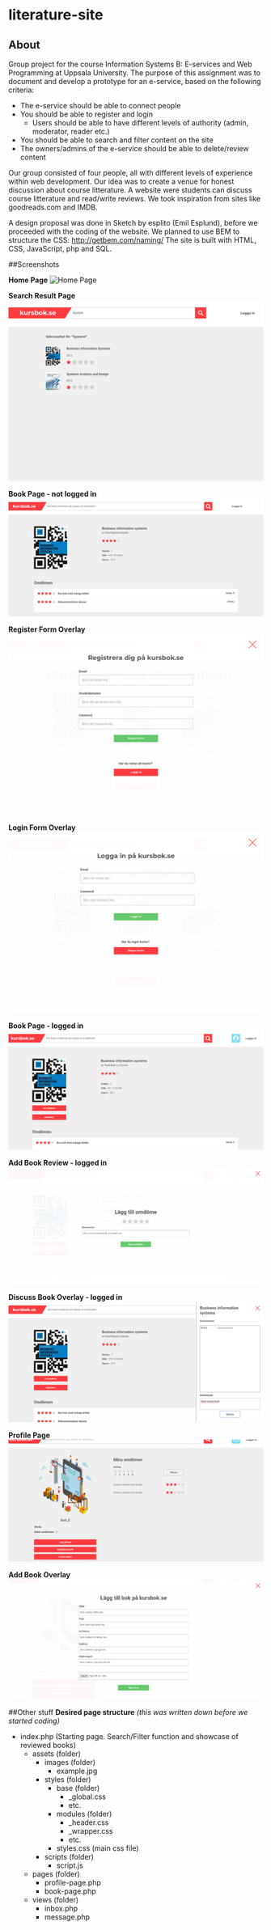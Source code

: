 # literature-site

## About
Group project for the course Information Systems B: E-services and Web Programming at Uppsala University. The purpose of this assignment was to document and develop a prototype for an e-service, based on the following criteria:

- The e-service should be able to connect people
- You should be able to register and login
	- Users should be able to have different levels of authority (admin, moderator, reader etc.)
- You should be able to search and filter content on the site
- The owners/admins of the e-service should be able to delete/review content

Our group consisted of four people, all with different levels of experience within web development. Our idea was to create a venue for honest discussion about course litterature. A website were students can discuss course litterature and read/write reviews. We took inspiration from sites like goodreads.com and IMDB. 


A design proposal was done in Sketch by esplito (Emil Esplund), before we proceeded with the coding of the website.
We planned to use BEM to structure the CSS: http://getbem.com/naming/
The site is built with HTML, CSS, JavaScript, php and SQL.

##Screenshots

**Home Page**
![Home Page](https://raw.githubusercontent.com/esplito/literature-site/master/screenshots/start_page.png)

**Search Result Page**
![Search Result Page](https://raw.githubusercontent.com/esplito/literature-site/master/screenshots/search_result_page.PNG)

**Book Page - not logged in**
![Book Page - not logged in](https://raw.githubusercontent.com/esplito/literature-site/master/screenshots/book_page.PNG)

**Register Form Overlay**
![Register Form Overlay](https://raw.githubusercontent.com/esplito/literature-site/master/screenshots/register_view.png)

**Login Form Overlay**
![Login Form Overlay](https://raw.githubusercontent.com/esplito/literature-site/master/screenshots/login_view.png)

**Book Page - logged in**
![Book Page - logged in](https://raw.githubusercontent.com/esplito/literature-site/master/screenshots/book_page_loggedin.PNG)

**Add Book Review - logged in**
![Add Book Review - logged in](https://raw.githubusercontent.com/esplito/literature-site/master/screenshots/add_review_book.PNG)

**Discuss Book Overlay - logged in**
![Discuss Book Overlay - logged in](https://raw.githubusercontent.com/esplito/literature-site/master/screenshots/discuss_view.PNG)

**Profile Page**
![Profile Page](https://raw.githubusercontent.com/esplito/literature-site/master/screenshots/profile_page.PNG)

**Add Book Overlay**
![Add Book Overlay](https://raw.githubusercontent.com/esplito/literature-site/master/screenshots/add_book.PNG)

##Other stuff
**Desired page structure**
*(this was written down before we started coding)*
- index.php (Starting page. Search/Filter function and showcase of reviewed books)
	- assets (folder)
		- images (folder)
			- example.jpg 
		- styles (folder)
			- base (folder)
				- _global.css
				- etc.
			- modules (folder)
				- _header.css
				- _wrapper.css
				- etc.
			- styles.css (main css file)
		- scripts (folder)
			- script.js
	- pages (folder)
		- profile-page.php
		- book-page.php 
	- views (folder)
		- inbox.php
		- message.php
		
